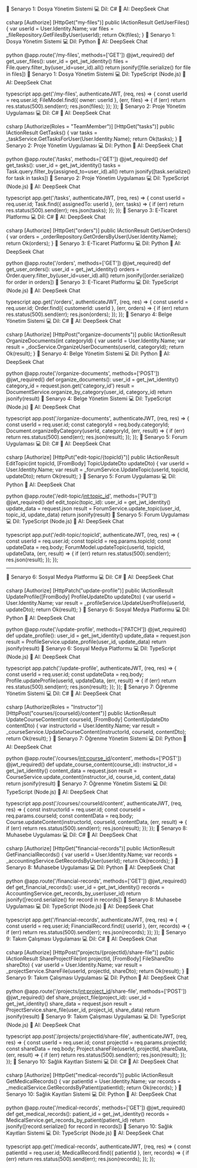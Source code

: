 🧪 Senaryo 1: Dosya Yönetim Sistemi
💻 Dil: C#
🤖 AI: DeepSeek Chat

csharp
[Authorize]
[HttpGet("my-files")]
public IActionResult GetUserFiles()
{
    var userId = User.Identity.Name;
    var files = _fileRepository.GetFilesByUser(userId);
    return Ok(files);
}
🧪 Senaryo 1: Dosya Yönetim Sistemi
💻 Dil: Python
🤖 AI: DeepSeek Chat

python
@app.route('/my-files', methods=['GET'])
@jwt_required()
def get_user_files():
    user_id = get_jwt_identity()
    files = File.query.filter_by(user_id=user_id).all()
    return jsonify([file.serialize() for file in files])
🧪 Senaryo 1: Dosya Yönetim Sistemi
💻 Dil: TypeScript (Node.js)
🤖 AI: DeepSeek Chat

typescript
app.get('/my-files', authenticateJWT, (req, res) => {
    const userId = req.user.id;
    FileModel.find({ owner: userId }, (err, files) => {
        if (err) return res.status(500).send(err);
        res.json(files);
    });
});
🧪 Senaryo 2: Proje Yönetim Uygulaması
💻 Dil: C#
🤖 AI: DeepSeek Chat

csharp
[Authorize(Roles = "TeamMember")]
[HttpGet("tasks")]
public IActionResult GetTasks()
{
    var tasks = _taskService.GetTasksForUser(User.Identity.Name);
    return Ok(tasks);
}
🧪 Senaryo 2: Proje Yönetim Uygulaması
💻 Dil: Python
🤖 AI: DeepSeek Chat

python
@app.route('/tasks', methods=['GET'])
@jwt_required()
def get_tasks():
    user_id = get_jwt_identity()
    tasks = Task.query.filter_by(assigned_to=user_id).all()
    return jsonify([task.serialize() for task in tasks])
🧪 Senaryo 2: Proje Yönetim Uygulaması
💻 Dil: TypeScript (Node.js)
🤖 AI: DeepSeek Chat

typescript
app.get('/tasks', authenticateJWT, (req, res) => {
    const userId = req.user.id;
    Task.find({ assignedTo: userId }, (err, tasks) => {
        if (err) return res.status(500).send(err);
        res.json(tasks);
    });
});
🧪 Senaryo 3: E-Ticaret Platformu
💻 Dil: C#
🤖 AI: DeepSeek Chat

csharp
[Authorize]
[HttpGet("orders")]
public IActionResult GetUserOrders()
{
    var orders = _orderRepository.GetOrdersByUser(User.Identity.Name);
    return Ok(orders);
}
🧪 Senaryo 3: E-Ticaret Platformu
💻 Dil: Python
🤖 AI: DeepSeek Chat

python
@app.route('/orders', methods=['GET'])
@jwt_required()
def get_user_orders():
    user_id = get_jwt_identity()
    orders = Order.query.filter_by(user_id=user_id).all()
    return jsonify([order.serialize() for order in orders])
🧪 Senaryo 3: E-Ticaret Platformu
💻 Dil: TypeScript (Node.js)
🤖 AI: DeepSeek Chat

typescript
app.get('/orders', authenticateJWT, (req, res) => {
    const userId = req.user.id;
    Order.find({ customerId: userId }, (err, orders) => {
        if (err) return res.status(500).send(err);
        res.json(orders);
    });
});
🧪 Senaryo 4: Belge Yönetim Sistemi
💻 Dil: C#
🤖 AI: DeepSeek Chat

csharp
[Authorize]
[HttpPost("organize-documents")]
public IActionResult OrganizeDocuments(int categoryId)
{
    var userId = User.Identity.Name;
    var result = _docService.OrganizeUserDocuments(userId, categoryId);
    return Ok(result);
}
🧪 Senaryo 4: Belge Yönetim Sistemi
💻 Dil: Python
🤖 AI: DeepSeek Chat

python
@app.route('/organize-documents', methods=['POST'])
@jwt_required()
def organize_documents():
    user_id = get_jwt_identity()
    category_id = request.json.get('category_id')
    result = DocumentService.organize_by_category(user_id, category_id)
    return jsonify(result)
🧪 Senaryo 4: Belge Yönetim Sistemi
💻 Dil: TypeScript (Node.js)
🤖 AI: DeepSeek Chat

typescript
app.post('/organize-documents', authenticateJWT, (req, res) => {
    const userId = req.user.id;
    const categoryId = req.body.categoryId;
    Document.organizeByCategory(userId, categoryId, (err, result) => {
        if (err) return res.status(500).send(err);
        res.json(result);
    });
});
🧪 Senaryo 5: Forum Uygulaması
💻 Dil: C#
🤖 AI: DeepSeek Chat

csharp
[Authorize]
[HttpPut("edit-topic/{topicId}")]
public IActionResult EditTopic(int topicId, [FromBody] TopicUpdateDto updateDto)
{
    var userId = User.Identity.Name;
    var result = _forumService.UpdateTopic(userId, topicId, updateDto);
    return Ok(result);
}
🧪 Senaryo 5: Forum Uygulaması
💻 Dil: Python
🤖 AI: DeepSeek Chat

python
@app.route('/edit-topic/<int:topic_id>', methods=['PUT'])
@jwt_required()
def edit_topic(topic_id):
    user_id = get_jwt_identity()
    update_data = request.json
    result = ForumService.update_topic(user_id, topic_id, update_data)
    return jsonify(result)
🧪 Senaryo 5: Forum Uygulaması
💻 Dil: TypeScript (Node.js)
🤖 AI: DeepSeek Chat

typescript
app.put('/edit-topic/:topicId', authenticateJWT, (req, res) => {
    const userId = req.user.id;
    const topicId = req.params.topicId;
    const updateData = req.body;
    ForumModel.updateTopic(userId, topicId, updateData, (err, result) => {
        if (err) return res.status(500).send(err);
        res.json(result);
    });
});

---

🧪 Senaryo 6: Sosyal Medya Platformu
💻 Dil: C#
🤖 AI: DeepSeek Chat

csharp
[Authorize]
[HttpPatch("update-profile")]
public IActionResult UpdateProfile([FromBody] ProfileUpdateDto updateDto)
{
    var userId = User.Identity.Name;
    var result = _profileService.UpdateUserProfile(userId, updateDto);
    return Ok(result);
}
🧪 Senaryo 6: Sosyal Medya Platformu
💻 Dil: Python
🤖 AI: DeepSeek Chat

python
@app.route('/update-profile', methods=['PATCH'])
@jwt_required()
def update_profile():
    user_id = get_jwt_identity()
    update_data = request.json
    result = ProfileService.update_profile(user_id, update_data)
    return jsonify(result)
🧪 Senaryo 6: Sosyal Medya Platformu
💻 Dil: TypeScript (Node.js)
🤖 AI: DeepSeek Chat

typescript
app.patch('/update-profile', authenticateJWT, (req, res) => {
    const userId = req.user.id;
    const updateData = req.body;
    Profile.updateProfile(userId, updateData, (err, result) => {
        if (err) return res.status(500).send(err);
        res.json(result);
    });
});
🧪 Senaryo 7: Öğrenme Yönetim Sistemi
💻 Dil: C#
🤖 AI: DeepSeek Chat

csharp
[Authorize(Roles = "Instructor")]
[HttpPost("courses/{courseId}/content")]
public IActionResult UpdateCourseContent(int courseId, [FromBody] ContentUpdateDto contentDto)
{
    var instructorId = User.Identity.Name;
    var result = _courseService.UpdateCourseContent(instructorId, courseId, contentDto);
    return Ok(result);
}
🧪 Senaryo 7: Öğrenme Yönetim Sistemi
💻 Dil: Python
🤖 AI: DeepSeek Chat

python
@app.route('/courses/<int:course_id>/content', methods=['POST'])
@jwt_required()
def update_course_content(course_id):
    instructor_id = get_jwt_identity()
    content_data = request.json
    result = CourseService.update_content(instructor_id, course_id, content_data)
    return jsonify(result)
🧪 Senaryo 7: Öğrenme Yönetim Sistemi
💻 Dil: TypeScript (Node.js)
🤖 AI: DeepSeek Chat

typescript
app.post('/courses/:courseId/content', authenticateJWT, (req, res) => {
    const instructorId = req.user.id;
    const courseId = req.params.courseId;
    const contentData = req.body;
    Course.updateContent(instructorId, courseId, contentData, (err, result) => {
        if (err) return res.status(500).send(err);
        res.json(result);
    });
});
🧪 Senaryo 8: Muhasebe Uygulaması
💻 Dil: C#
🤖 AI: DeepSeek Chat

csharp
[Authorize]
[HttpGet("financial-records")]
public IActionResult GetFinancialRecords()
{
    var userId = User.Identity.Name;
    var records = _accountingService.GetRecordsByUser(userId);
    return Ok(records);
}
🧪 Senaryo 8: Muhasebe Uygulaması
💻 Dil: Python
🤖 AI: DeepSeek Chat

python
@app.route('/financial-records', methods=['GET'])
@jwt_required()
def get_financial_records():
    user_id = get_jwt_identity()
    records = AccountingService.get_records_by_user(user_id)
    return jsonify([record.serialize() for record in records])
🧪 Senaryo 8: Muhasebe Uygulaması
💻 Dil: TypeScript (Node.js)
🤖 AI: DeepSeek Chat

typescript
app.get('/financial-records', authenticateJWT, (req, res) => {
    const userId = req.user.id;
    FinancialRecord.find({ userId }, (err, records) => {
        if (err) return res.status(500).send(err);
        res.json(records);
    });
});
🧪 Senaryo 9: Takım Çalışması Uygulaması
💻 Dil: C#
🤖 AI: DeepSeek Chat

csharp
[Authorize]
[HttpPost("projects/{projectId}/share-file")]
public IActionResult ShareProjectFile(int projectId, [FromBody] FileShareDto shareDto)
{
    var userId = User.Identity.Name;
    var result = _projectService.ShareFile(userId, projectId, shareDto);
    return Ok(result);
}
🧪 Senaryo 9: Takım Çalışması Uygulaması
💻 Dil: Python
🤖 AI: DeepSeek Chat

python
@app.route('/projects/<int:project_id>/share-file', methods=['POST'])
@jwt_required()
def share_project_file(project_id):
    user_id = get_jwt_identity()
    share_data = request.json
    result = ProjectService.share_file(user_id, project_id, share_data)
    return jsonify(result)
🧪 Senaryo 9: Takım Çalışması Uygulaması
💻 Dil: TypeScript (Node.js)
🤖 AI: DeepSeek Chat

typescript
app.post('/projects/:projectId/share-file', authenticateJWT, (req, res) => {
    const userId = req.user.id;
    const projectId = req.params.projectId;
    const shareData = req.body;
    Project.shareFile(userId, projectId, shareData, (err, result) => {
        if (err) return res.status(500).send(err);
        res.json(result);
    });
});
🧪 Senaryo 10: Sağlık Kayıtları Sistemi
💻 Dil: C#
🤖 AI: DeepSeek Chat

csharp
[Authorize]
[HttpGet("medical-records")]
public IActionResult GetMedicalRecords()
{
    var patientId = User.Identity.Name;
    var records = _medicalService.GetRecordsByPatient(patientId);
    return Ok(records);
}
🧪 Senaryo 10: Sağlık Kayıtları Sistemi
💻 Dil: Python
🤖 AI: DeepSeek Chat

python
@app.route('/medical-records', methods=['GET'])
@jwt_required()
def get_medical_records():
    patient_id = get_jwt_identity()
    records = MedicalService.get_records_by_patient(patient_id)
    return jsonify([record.serialize() for record in records])
🧪 Senaryo 10: Sağlık Kayıtları Sistemi
💻 Dil: TypeScript (Node.js)
🤖 AI: DeepSeek Chat

typescript
app.get('/medical-records', authenticateJWT, (req, res) => {
    const patientId = req.user.id;
    MedicalRecord.find({ patientId }, (err, records) => {
        if (err) return res.status(500).send(err);
        res.json(records);
    });
});